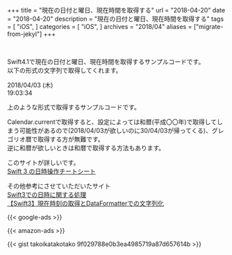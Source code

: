 +++
title = "現在の日付と曜日、現在時間を取得する"
url = "2018-04-20"
date = "2018-04-20"
description = "現在の日付と曜日、現在時間を取得する"
tags = [
    "iOS",
]
categories = [
    "iOS",
]
archives = "2018/04"
aliases = ["migrate-from-jekyl"]
+++

<br>

Swift4.1で現在の日付と曜日、現在時間を取得するサンプルコードです。  
以下の形式の文字列で取得してくれます。  

2018/04/03 (木)  
19:03:34  

上のような形式で取得するサンプルコードです。  

Calendar.currentで取得すると、設定によっては和暦(平成〇〇年)で取得してしまう可能性があるので(2018/04/03が欲しいのに30/04/03が帰ってくる)、グレゴリオ暦で取得する方が無難です。  
逆に和暦が欲しいときは和暦で取得する方法もあります。  

このサイトが詳しいです。  
[Swift 3 の日時操作チートシート](https://qiita.com/mishimay/items/8d67b583dc6809b2baf5)  

その他参考にさせていただいたサイト  
[Swift3での日時に関する処理](https://qiita.com/isom0242/items/e83ab77a3f56f66edd2f)  
[【Swift3】現在時刻の取得とDataFormatterでの文字列化](https://qiita.com/GDaigo/items/270e6ed6e898e8b8e1c3)  

<!-- Google Ads -->
{{< google-ads >}}

<!-- Amazon Ads -->
{{< amazon-ads >}}

{{< gist takoikatakotako 9f029788e0b3ea4985719a87d657614b >}}
